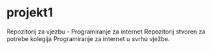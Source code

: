 # projekt1
Repozitorij za vjezbu - Programiranje za internet
Repozitorij stvoren za potrebe kolegija Programiranje za internet u svrhu vježbe.

